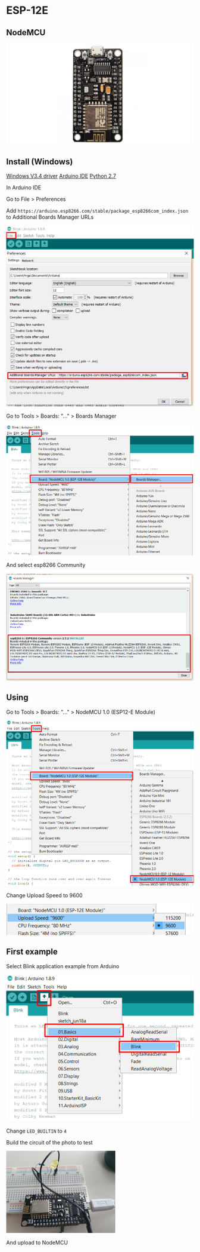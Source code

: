 # ESP-12E

## NodeMCU

![NodeMCU](nodemcu.jpg)


## Install (Windows)

[Windows V3.4 driver](https://wiki.wemos.cc/_media/ch341ser_win_3.4.zip)
[Arduino IDE](https://www.arduino.cc/en/Main/Software)
[Python 2.7](https://www.python.org/download/releases/2.7/)

In Arduino IDE

Go to File > Preferences

Add `https://arduino.esp8266.com/stable/package_esp8266com_index.json` to Additional Boards Manager URLs 

![Preferences](preferences.png)

Go to Tools > Boards: "..." > Boards Manager 

![Board](board.png)

And select esp8266 Community

![Boards Manager](boardinfo.png)

## Using 

Go to Tools > Boards: "..." > NodeMCU 1.0 (ESP12-E Module)

![Select Board](selectboard.png)

Change Upload Speed to 9600

![Upload Speed](upspeed.png)

## First example

Select Blink application example from Arduino

![Blink](blink.png)

Change `LED_BUILTIN` to `4`

Build the circuit of the photo to test

![Example 1](ex1.jpg)

And upload to NodeMCU





